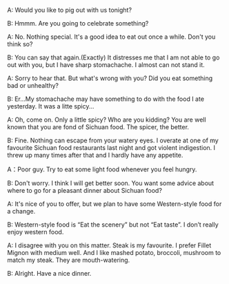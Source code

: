 A: Would you like to pig out with us tonight?

B: Hmmm. Are you going to celebrate something?

A: No. Nothing special. It's a good idea to eat out once a while. Don't you think so?

B: You can say that again.(Exactly) It distresses me that I am not able to go out with you, but I have sharp stomachache. I almost can not stand it.

A: Sorry to hear that. But what's wrong with you? Did you eat something bad or unhealthy?

B: Er...My stomachache may have something to do with the food I ate yesterday. It was a litte spicy...

A: Oh, come on. Only a little spicy? Who are you kidding? You are well known that you are fond of Sichuan food. The spicer, the better.

B: Fine. Nothing can escape from your watery eyes. I overate at one of my favourite Sichuan food restaurants last night and got violent indigestion. I threw up many times after that and I hardly have any appetite. 

A：Poor guy. Try to eat some light food whenever you feel hungry.

B: Don't worry. I think I will get better soon. You want some advice about where to go for a pleasant dinner about Sichuan food?

A: It's nice of you to offer, but we plan to have some Western-style food for a change.

B: Western-style food is “Eat the scenery” but not “Eat taste”. I don’t really enjoy western food.

A: I disagree with you on this matter. Steak is my favourite. I prefer Fillet Mignon with medium well. And I like mashed potato, broccoli, mushroom to match my steak. They are mouth-watering.

B: Alright. Have a nice dinner.

